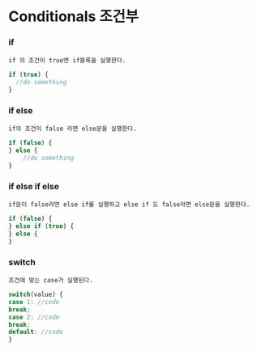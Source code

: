 # Conditionals 조건부

### if
```
if 의 조건이 true면 if블록을 실행한다.
```

```js
if (true) {
  //do something
}
```

### if else

```
if의 조건이 false 라면 else문을 실행한다.
```

```js
if (false) {
} else {
    //do something
}
```

### if else if else

```
if문이 false라면 else if를 실행하고 else if 도 false라면 else문을 실행한다.
```

```js
if (false) {
} else if (true) {
} else {
}
```

### switch

```
조건에 맞는 case가 실행된다.
```

```js
switch(value) {
case 1: //code 
break;
case 2: //code
break;
default: //code
}
```
